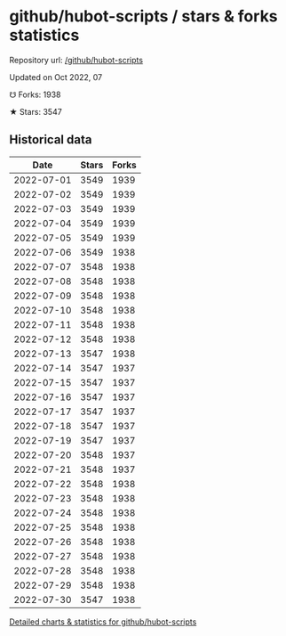# github/hubot-scripts / stars & forks statistics

Repository url: [/github/hubot-scripts](https://github.com/github/hubot-scripts)

Updated on Oct 2022, 07

☋ Forks: 1938

★ Stars: 3547

## Historical data
| Date | Stars | Forks |
|------|-------|-------|
| 2022-07-01 | 3549 | 1939 | 
| 2022-07-02 | 3549 | 1939 | 
| 2022-07-03 | 3549 | 1939 | 
| 2022-07-04 | 3549 | 1939 | 
| 2022-07-05 | 3549 | 1939 | 
| 2022-07-06 | 3549 | 1938 | 
| 2022-07-07 | 3548 | 1938 | 
| 2022-07-08 | 3548 | 1938 | 
| 2022-07-09 | 3548 | 1938 | 
| 2022-07-10 | 3548 | 1938 | 
| 2022-07-11 | 3548 | 1938 | 
| 2022-07-12 | 3548 | 1938 | 
| 2022-07-13 | 3547 | 1938 | 
| 2022-07-14 | 3547 | 1937 | 
| 2022-07-15 | 3547 | 1937 | 
| 2022-07-16 | 3547 | 1937 | 
| 2022-07-17 | 3547 | 1937 | 
| 2022-07-18 | 3547 | 1937 | 
| 2022-07-19 | 3547 | 1937 | 
| 2022-07-20 | 3548 | 1937 | 
| 2022-07-21 | 3548 | 1937 | 
| 2022-07-22 | 3548 | 1938 | 
| 2022-07-23 | 3548 | 1938 | 
| 2022-07-24 | 3548 | 1938 | 
| 2022-07-25 | 3548 | 1938 | 
| 2022-07-26 | 3548 | 1938 | 
| 2022-07-27 | 3548 | 1938 | 
| 2022-07-28 | 3548 | 1938 | 
| 2022-07-29 | 3548 | 1938 | 
| 2022-07-30 | 3547 | 1938 | 


[Detailed charts & statistics for github/hubot-scripts](https://reviewgithub.com/rep/github/hubot-scripts)
